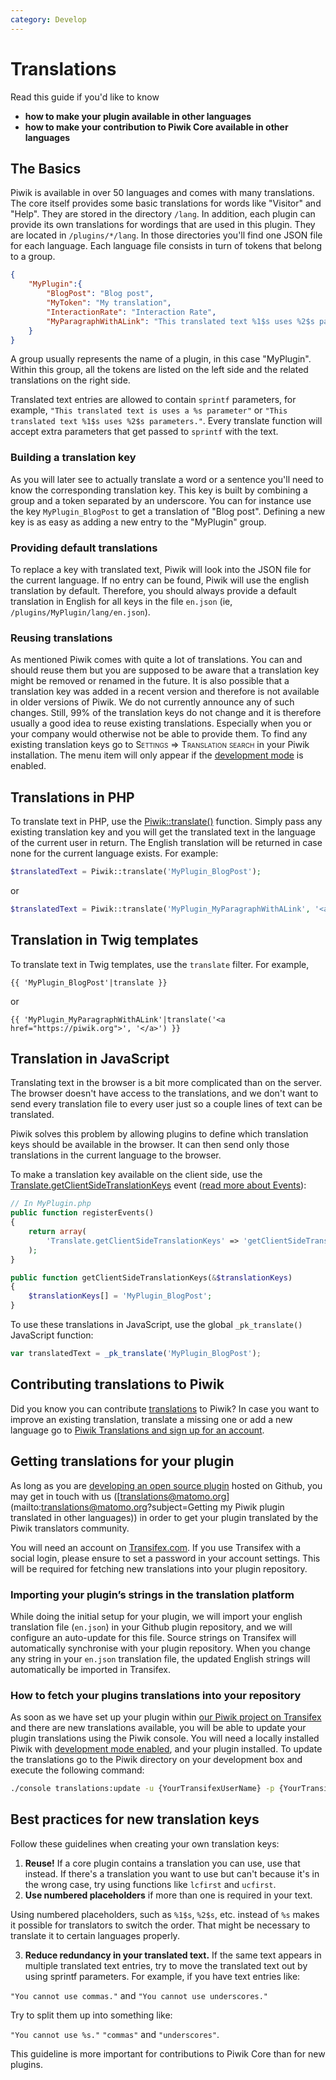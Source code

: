 ```yaml
---
category: Develop
---
```

# Translations

<!-- Meta (to be deleted)
Purpose:
- describe how to make plugins/contributions available in different languages,
- describe how to use internationalization in twig templates & in PHP code,
- describe how to create new translation keys (ie, reuse as much as possible),
- describe how plugin developers can use otrance (possible?)

Audience: plugin developers

Expected Result:

Notes:

What's missing? (stuff in my list that was not in when I wrote the 1st draft)
- plugin developers + otrance
-->

Read this guide if you'd like to know

* **how to make your plugin available in other languages**
* **how to make your contribution to Piwik Core available in other languages**

## The Basics

Piwik is available in over 50 languages and comes with many translations. The core itself provides some basic translations for words like "Visitor" and "Help". They are stored in the directory <code>/lang</code>. In addition, each plugin can provide its own translations for wordings that are used in this plugin. They are located in <code>/plugins/*/lang</code>. In those directories you'll find one JSON file for each language. Each language file consists in turn of tokens that belong to a group.

```json
{
    "MyPlugin":{
        "BlogPost": "Blog post",
        "MyToken": "My translation",
        "InteractionRate": "Interaction Rate",
        "MyParagraphWithALink": "This translated text %1$s uses %2$s parameters."
    }
}
```

A group usually represents the name of a plugin, in this case "MyPlugin". Within this group, all the tokens are listed on the left side and the related translations on the right side.

Translated text entries are allowed to contain `sprintf` parameters, for example, `"This translated text is uses a %s parameter"` or `"This translated text %1$s uses %2$s parameters."`. Every translate function will accept extra parameters that get passed to `sprintf` with the text.

### Building a translation key

As you will later see to actually translate a word or a sentence you'll need to know the corresponding translation key. This key is built by combining a group and a token separated by an underscore. You can for instance use the key `MyPlugin_BlogPost` to get a translation of "Blog post". Defining a new key is as easy as adding a new entry to the "MyPlugin" group.

### Providing default translations

To replace a key with translated text, Piwik will look into the JSON file for the current language. If no entry can be found, Piwik will use the english translation by default. Therefore, you should always provide a default translation in English for all keys in the file `en.json` (ie, `/plugins/MyPlugin/lang/en.json`).

### Reusing translations

As mentioned Piwik comes with quite a lot of translations. You can and should reuse them but you are supposed to be aware that a translation key might be removed or renamed in the future. It is also possible that a translation key was added in a recent version and therefore is not available in older versions of Piwik. We do not currently announce any of such changes. Still, 99% of the translation keys do not change and it is therefore usually a good idea to reuse existing translations. Especially when you or your company would otherwise not be able to provide them. To find any existing translation keys go to <span style="font-variant: small-caps">Settings =&gt; Translation search</span> in your Piwik installation. The menu item will only appear if the [development mode](https://developer.piwik.org/guides/getting-started-part-1#enable-development-mode) is enabled.

## Translations in PHP

To translate text in PHP, use the [Piwik::translate()](/api-reference/Piwik/Piwik#translate) function. Simply pass any existing translation key and you will get the translated text in the language of the current user in return. The English translation will be returned in case none for the current language exists. For example:

```php
$translatedText = Piwik::translate('MyPlugin_BlogPost');
```

or

```php
$translatedText = Piwik::translate('MyPlugin_MyParagraphWithALink', '<a href="http:://piwik.org">', '</a>');
```

## Translation in Twig templates

To translate text in Twig templates, use the `translate` filter. For example,

```twig
{{ 'MyPlugin_BlogPost'|translate }}
```

or

```twig
{{ 'MyPlugin_MyParagraphWithALink'|translate('<a href="https://piwik.org">', '</a>') }}
```

## Translation in JavaScript

Translating text in the browser is a bit more complicated than on the server. The browser doesn't have access to the translations, and we don't want to send every translation file to every user just so a couple lines of text can be translated.

Piwik solves this problem by allowing plugins to define which translation keys should be available in the browser. It can then send only those translations in the current language to the browser.

To make a translation key available on the client side, use the [Translate.getClientSideTranslationKeys](/api-reference/events#translategetclientsidetranslationkeys) event ([read more about Events](/guides/events)):

```php
// In MyPlugin.php
public function registerEvents()
{
    return array(
        'Translate.getClientSideTranslationKeys' => 'getClientSideTranslationKeys'
    );
}

public function getClientSideTranslationKeys(&$translationKeys)
{
    $translationKeys[] = 'MyPlugin_BlogPost';
}
```

To use these translations in JavaScript, use the global `_pk_translate()` JavaScript function:

```javascript
var translatedText = _pk_translate('MyPlugin_BlogPost');
```

## Contributing translations to Piwik

Did you know you can contribute [translations](https://piwik.org/translations/) to Piwik? In case you want to improve an existing translation, translate a missing one or add a new language go to [Piwik Translations and sign up for an account](https://www.transifex.com/piwik/piwik/).


## Getting translations for your plugin


As long as you are [developing an open source plugin](https://developer.piwik.org/develop) hosted on Github, you may get in touch with us ([translations@matomo.org](mailto:translations@matomo.org?subject=Getting my Piwik plugin translated in other languages)) in order to get your plugin translated by the Piwik translators community.

You will need an account on [Transifex.com](http://transifex.com/). If you use Transifex with a social login, please ensure to set a password in your account settings. This will be required for fetching new translations into your plugin repository.

### Importing your plugin’s strings in the translation platform

While doing the initial setup for your plugin, we will import your english translation file (`en.json`) in your Github plugin repository, and we will configure an auto-update for this file. Source strings on Transifex will automatically synchronise with your plugin repository. When you change any string in your `en.json` translation file, the updated English strings will automatically be imported in Transifex.

### How to fetch your plugins translations into your repository

As soon as we have set up your plugin within [our Piwik project on Transifex](https://www.transifex.com/projects/p/piwik/) and there are new translations available, you will be able to update your plugin translations using the Piwik console. You will need a locally installed Piwik with [development mode enabled](https://developer.piwik.org/guides/getting-started-part-1#enable-development-mode), and your plugin installed. To update the translations go to the Piwik directory on your development box and execute the following command:

```bash
./console translations:update -u {YourTransifexUserName} -p {YourTransifexPassword} -P {YourPluginName}
```


## Best practices for new translation keys

Follow these guidelines when creating your own translation keys:

1. **Reuse!** If a core plugin contains a translation you can use, use that instead. If there's a translation you want to use but can't because it's in the wrong case, try using functions like `lcfirst` and `ucfirst`.
2. **Use numbered placeholders** if more than one is required in your text.

  Using numbered placeholders, such as `%1$s`, `%2$s`, etc. instead of `%s` makes it possible for translators to switch the order. That might be necessary to translate it to certain languages properly.

3. **Reduce redundancy in your translated text.** If the same text appears in multiple translated text entries, try to move the translated text out by using sprintf parameters. For example, if you have text entries like:

  `"You cannot use commas."`
  and `"You cannot use underscores."`

  Try to split them up into something like:

  `"You cannot use %s."`
  `"commas"`
  and `"underscores"`.

  This guideline is more important for contributions to Piwik Core than for new plugins.
